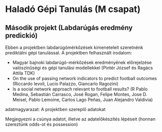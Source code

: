 # Haladó Gépi Tanulás (M csapat)

## Második projekt (Labdarúgás eredmény predickió)

Ebben a projektben labdarúgómérkőzések kimeneteleit szeretnénk prediktálni gépi tanulással. A projektben felhasznált irodalom:

- Magyar bajnoki labdarúgó-mérkőzések eredményének előrejelzése valószínűségi és gépi tanulási modellekkel (Pintér József és Ragács Attila TDK)
- On the use of passing network indicators to predict football outcomes (Riccardo Ievoli, Lucio Palazzo, Giancarlo Ragozini)
- Is a social network approach relevant to football results? (R Pablo Medina, Sebastián Carrasco, José Rogan, Felipe Montes, Jose D. Meisel, Pablo Lemoine, Carlos Lago Peñas, Juan Alejandro Valdivia)


adatmagyarazat:
A projektben szereplő adatokat 

Megjegyezni a csúnya adatot, illetve az adatelőkészítés lépéseit (honnan szereztünk odds-ot és possession)

